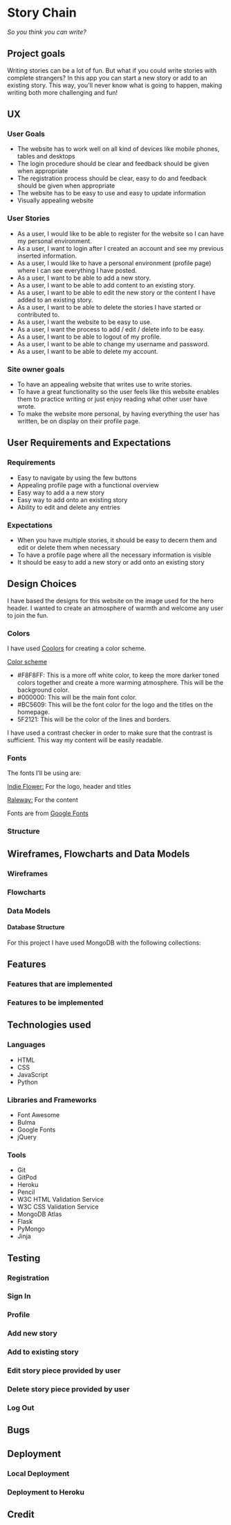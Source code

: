 # Story Chain #
*So you think you can write?*

## Project goals ##
Writing stories can be a lot of fun. But what if you could write stories with complete strangers? In this app you can start a new story or add to an existing story. This way, you'll never know what is going to happen, making writing both more challenging and fun!

## UX ##
### User Goals ###
* The website has to work well on all kind of devices like mobile phones, tables and desktops 
* The login procedure should be clear and feedback should be given when appropriate
* The registration process should be clear, easy to do and feedback should be given when appropriate
* The website has to be easy to use and easy to update information 
* Visually appealing website 

### User Stories ###
* As a user, I would like to be able to register for the website so I can have my personal environment. 
* As a user, I want to login after I created an account and see my previous inserted information. 
* As a user, I would like to have a personal environment (profile page) where I can see everything I have posted. 
* As a user, I want to be able to add a new story.
* As a user, I want to be able to add content to an existing story. 
* As a user, I want to be able to edit the new story or the content I have added to an existing story. 
* As a user, I want to be able to delete the stories I have started or contributed to.
* As a user, I want the website to be easy to use. 
* As a user, I want the process to add / edit / delete info to be easy. 
* As a user, I want to be able to logout of my profile.
* As a user, I want to be able to change my username and password.
* As a user, I want to be able to delete my account.

### Site owner goals ###
* To have an appealing website that writes use to write stories. 
* To have a great functionality so the user feels like this website enables them to practice writing or just enjoy reading what other user have wrote.
* To make the website more personal, by having everything the user has written, be on display on their profile page.

## User Requirements and Expectations
### Requirements ###
* Easy to navigate by using the few buttons 
* Appealing profile page with a functional overview 
* Easy way to add a a new story
* Easy way to add onto an existing story 
* Ability to edit and delete any entries

### Expectations ###
* When you have multiple stories, it should be easy to decern them and edit or delete them when necessary
* To have a profile page where all the necessary information is visible 
* It should be easy to add a new story or add onto an existing story

## Design Choices ##
I have based the designs for this website on the image used for the hero header. I wanted to create an atmosphere of warmth and welcome any user to join the fun.

### Colors ###
I have used [Coolors](https://coolors.co/) for creating a color scheme.

[Color scheme](/assets/wireframe/colorscheme.png)

* #F8F8FF: This is a more off white color, to keep the more darker toned colors together and create a more warming atmosphere. This will be the background color.
* #000000: This will be the main font color. 
* #BC5609: This will be the font color for the logo and the titles on the homepage.
* 5F2121: This will be the color of the lines and borders.

I have used a contrast checker in order to make sure that the contrast is sufficient. This way my content will be easily readable.
### Fonts ###
The fonts I’ll be using are:

[Indie Flower:](https://fonts.google.com/specimen/Indie+Flower?query=Indie) For the logo, header and titles

[Raleway:](https://fonts.google.com/specimen/Raleway?query=raleway) For the content

Fonts are from [Google Fonts](https://fonts.google.com/)

### Structure ###

## Wireframes, Flowcharts and Data Models ##

### Wireframes ###

### Flowcharts ###

### Data Models ###

#### Database Structure ####
For this project I have used MongoDB with the following collections:

## Features ##

### Features that are implemented ###

### Features to be implemented ###

## Technologies used ##

### Languages ###
* HTML
* CSS
* JavaScript
* Python

### Libraries and Frameworks ###
* Font Awesome
* Bulma
* Google Fonts
* jQuery

### Tools ###
* Git
* GitPod
* Heroku
* Pencil
* W3C HTML Validation Service
* W3C CSS Validation Service
* MongoDB Atlas
* Flask
* PyMongo
* Jinja

## Testing ##
### Registration ###

### Sign In ###

### Profile ###

### Add new story ###

### Add to existing story ###

### Edit story piece provided by user ###

### Delete story piece provided by user ###

### Log Out ###

## Bugs ##

## Deployment ##

### Local Deployment ###

### Deployment to Heroku ###

## Credit ##


